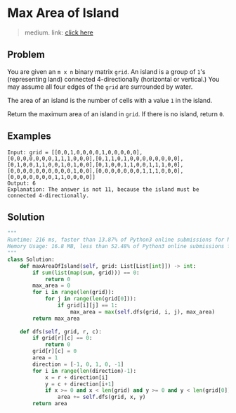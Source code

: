# Max Area of Island
> medium. link: [click here](https://leetcode.com/problems/max-area-of-island/)

## Problem
You are given an `m x n` binary matrix `grid`. An island is a group of `1`'s (representing land) connected 4-directionally (horizontal or vertical.) You may assume all four edges of the `grid` are surrounded by water.

The area of an island is the number of cells with a value `1` in the island.

Return the maximum area of an island in `grid`. If there is no island, return `0`.

## Examples
```
Input: grid = [[0,0,1,0,0,0,0,1,0,0,0,0,0],[0,0,0,0,0,0,0,1,1,1,0,0,0],[0,1,1,0,1,0,0,0,0,0,0,0,0],[0,1,0,0,1,1,0,0,1,0,1,0,0],[0,1,0,0,1,1,0,0,1,1,1,0,0],[0,0,0,0,0,0,0,0,0,0,1,0,0],[0,0,0,0,0,0,0,1,1,1,0,0,0],[0,0,0,0,0,0,0,1,1,0,0,0,0]]
Output: 6
Explanation: The answer is not 11, because the island must be connected 4-directionally.
```

## Solution
``` python
"""
Runtime: 216 ms, faster than 13.87% of Python3 online submissions for Max Area of Island.
Memory Usage: 16.8 MB, less than 52.48% of Python3 online submissions for Max Area of Island.
"""
class Solution:
    def maxAreaOfIsland(self, grid: List[List[int]]) -> int:
        if sum(list(map(sum, grid))) == 0:
            return 0
        max_area = 0
        for i in range(len(grid)):
            for j in range(len(grid[0])):
                if grid[i][j] == 1:
                    max_area = max(self.dfs(grid, i, j), max_area)
        return max_area
    
    def dfs(self, grid, r, c):
        if grid[r][c] == 0:
            return 0
        grid[r][c] = 0
        area = 1
        direction = [-1, 0, 1, 0, -1]
        for i in range(len(direction)-1):
            x = r + direction[i]
            y = c + direction[i+1]
            if x >= 0 and x < len(grid) and y >= 0 and y < len(grid[0]):
                area += self.dfs(grid, x, y)
        return area
```
